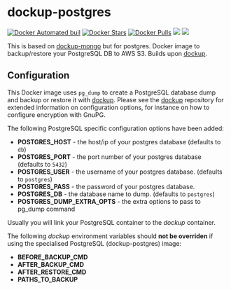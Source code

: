 dockup-postgres
============

[![Docker Automated buil](https://img.shields.io/docker/automated/jcorcoran/dockup-postgres.svg)](https://hub.docker.com/r/jcorcoran/dockup-postgres/)
[![Docker Stars](https://img.shields.io/docker/stars/jcorcoran/dockup-postgres.svg)](https://hub.docker.com/r/jcorcoran/dockup-postgres/)
[![Docker Pulls](https://img.shields.io/docker/pulls/jcorcoran/dockup-postgres.svg)](https://hub.docker.com/r/jcorcoran/dockup-postgres/)
[![](https://images.microbadger.com/badges/image/jcorcoran/dockup-postgres.svg)](https://microbadger.com/images/jcorcoran/dockup-postgres "Get your own image badge on microbadger.com")
[![](https://images.microbadger.com/badges/commit/jcorcoran/dockup-postgres.svg)](https://microbadger.com/images/jcorcoran/dockup-postgres "Get your own commit badge on microbadger.com")

This is based on [dockup-mongo](https://github.com/robbyoconnor/dockup-mongo) but for postgres.
Docker image to backup/restore your PostgreSQL DB to AWS S3.
Builds upon [dockup](https://github.com/mimicmobile/dockup).

Configuration
-------------

This Docker image uses `pg_dump` to create a PostgreSQL database dump and backup or restore it with [dockup](https://github.com/mimicmobile/dockup).
Please see the [dockup](https://github.com/mimicmobile/dockup) repository for extended information on configuration options, for instance on how to configure encryption with GnuPG.

The following PostgreSQL specific configuration options have been added:

* **POSTGRES_HOST** - the host/ip of your postgres database (defaults to `db`)
* **POSTGRES_PORT** - the port number of your postgres database (defaults to `5432`)
* **POSTGRES_USER** - the username of your postgres database. (defaults to `postgres`)
* **POSTGRES_PASS** - the password of your postgres database.
* **POSTGRES_DB** - the database name to dump. (defaults to `postgres`)
* **POSTGRES_DUMP_EXTRA_OPTS** - the extra options to pass to pg_dump command

Usually you will link your PostgreSQL container to the *dockup* container.

The following *dockup* environment variables should **not be overriden** if using the specialised PostgreSQL (dockup-postgres) image:

* **BEFORE_BACKUP_CMD**
* **AFTER_BACKUP_CMD**
* **AFTER_RESTORE_CMD**
* **PATHS_TO_BACKUP**
